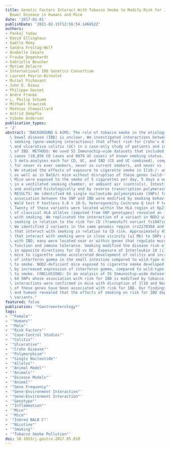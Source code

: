 ```yaml
---
title: Genetic Factors Interact With Tobacco Smoke to Modify Risk for Inflammatory
  Bowel Disease in Humans and Mice
date: '2017-01-01'
publishDate: '2021-02-15T12:56:54.146652Z'
authors:
- Pankaj Yadav
- David Ellinghaus
- Gaëlle Rémy
- Sandra Freitag-Wolf
- Anabelle Cesaro
- Frauke Degenhardt
- Gabrielle Boucher
- Myriam Delacre
- International IBD Genetics Consortium
- Laurent Peyrin-Biroulet
- Muriel Pichavant
- John D. Rioux
- Philippe Gosset
- Andre Franke
- L. Philip Schumm
- Michael Krawczak
- Mathias Chamaillard
- Astrid Dempfle
- Vibeke Andersen
publication_types:
- '2'
abstract: "BACKGROUND & AIMS: The role of tobacco smoke in the etiology of inflammatory\
  \ bowel disease (IBD) is unclear. We investigated interactions between genes and\
  \ smoking (gene-smoking interactions) that affect risk for Crohn's disease (CD)\
  \ and ulcerative colitis (UC) in a case-only study of patients and in mouse models\
  \ of IBD. METHODS: We used 55 Immunochip-wide datasets that included 19,735 IBD\
  \ cases (10,856 CD cases and 8879 UC cases) of known smoking status. We performed\
  \ 3 meta-analyses each for CD, UC, and IBD (CD and UC combined), comparing data\
  \ for never vs ever smokers, never vs current smokers, and never vs former smokers.\
  \ We studied the effects of exposure to cigarette smoke in Il10-/- and Nod2-/- mice,\
  \ as well as in Balb/c mice without disruption of these genes (wild-type mice).\
  \ Mice were exposed to the smoke of 5 cigarettes per day, 5 days a week, for 8 weeks,\
  \ in a ventilated smoking chamber, or ambient air (controls). Intestines were collected\
  \ and analyzed histologically and by reverse transcription polymerase chain reaction.\
  \ RESULTS: We identified 64 single nucleotide polymorphisms (SNPs) for which the\
  \ association between the SNP and IBD were modified by smoking behavior (meta-analysis\
  \ Wald test P textless 5.0 × 10-5; heterogeneity Cochrane Q test P textgreater .05).\
  \ Twenty of these variants were located within the HLA region at 6p21. Analysis\
  \ of classical HLA alleles (imputed from SNP genotypes) revealed an interaction\
  \ with smoking. We replicated the interaction of a variant in NOD2 with current\
  \ smoking in relation to the risk for CD (frameshift variant fs1007insC; rs5743293).\
  \ We identified 2 variants in the same genomic region (rs2270368 and rs17221417)\
  \ that interact with smoking in relation to CD risk. Approximately 45% of the SNPs\
  \ that interact with smoking were in close vicinity (≤1 Mb) to SNPs previously associated\
  \ with IBD; many were located near or within genes that regulate mucosal barrier\
  \ function and immune tolerance. Smoking modified the disease risk of some variants\
  \ in opposite directions for CD vs UC. Exposure of Interleukin 10 (il10)-deficient\
  \ mice to cigarette smoke accelerated development of colitis and increased expression\
  \ of interferon gamma in the small intestine compared to wild-type mice exposed\
  \ to smoke. NOD2-deficient mice exposed to cigarette smoke developed ileitis, characterized\
  \ by increased expression of interferon gamma, compared to wild-type mice exposed\
  \ to smoke. CONCLUSIONS: In an analysis of 55 Immunochip-wide datasets, we identified\
  \ 64 SNPs whose association with risk for IBD is modified by tobacco smoking. Gene-smoking\
  \ interactions were confirmed in mice with disruption of Il10 and Nod2-variants\
  \ of these genes have been associated with risk for IBD. Our findings from mice\
  \ and humans revealed that the effects of smoking on risk for IBD depend on genetic\
  \ variants."
featured: false
publication: '*Gastroenterology*'
tags:
- '"Female"'
- '"Humans"'
- '"Male"'
- '"Risk Factors"'
- '"Case-Control Studies"'
- '"Colitis"'
- '"Ulcerative"'
- '"Crohn Disease"'
- '"Polymorphism"'
- '"Single Nucleotide"'
- '"Alleles"'
- '"Animal Model"'
- '"Animals"'
- '"Disease Models"'
- '"Animal"'
- '"Gene Frequency"'
- '"Gene-Environment Interaction"'
- '"Gene−Environment Interaction"'
- '"Genotype"'
- '"Inflammation"'
- '"Mice"'
- '"Mice"'
- '"Inbred BALB C"'
- '"Nicotine"'
- '"Smoking"'
- '"Tobacco Smoke Pollution"'
doi: 10.1053/j.gastro.2017.05.010
---
```


